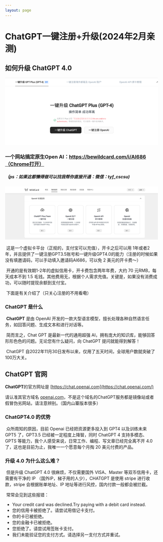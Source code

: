 ```yaml
---
layout: page
---
```


# **ChatGPT一键注册+升级(2024年2月亲测)**

## 如何升级 ChatGPT 4.0

![](images/1.jpg)

### 	一个网站搞定原生Open AI：https://bewildcard.com/i/AI686（Chrome打开）

##### 		（ps：如果这都懒得做可以找我帮你直接开通：微信：tyf_cscsu)

![](images/9.png)

​	        这是一个虚拟卡平台（正规的，支付宝可以充值），开卡之后可以用 1年或者2 年，并且提供了一键注册GPT3.5账号和一键升级GPT4.0的能力（注册的时候如果没有填邀请码，可以手动填入邀请码AI686，可以免 2 美元的开卡费～）

​                开通的是有效期1-2年的虚拟信用卡，开卡费包含两年年费，大约 70 元RMB，每天成本不到 1.5 毛钱。其他费用无，根据个人需求充值。关键是，如果没有消费成功，可以随时提现余额到支付宝。

​		下面是有关介绍了（只关心注册的不用看嘞）

### ChatGPT 是什么

​	**ChatGPT** 是由 OpenAI 开发的一款大型语言模型，擅长处理各种自然语言任务，如回答问题、生成文本和进行对话等。

​	简而言之，Chat GPT 是最新一代的通用超强 AI，拥有庞大的知识库，能够回答形形色色的问题。无论您有什么疑问，向 ChatGPT 提问就能得到解答！

​	ChatGPT 自2022年11月30日发布以来，仅用了五天时间，全球用户数就突破了100万大关。

## ChatGPT 官网

**ChatGPT**的官方网址是 [https://chat.openai.com](https://chat.openai.com/)

请认准其官方域名 [openai.com](https://openai.com/)，不是这个域名的ChatGPT服务都是镜像站或者假冒伪劣网站，请注意辨别。（国内山寨版本很多）

### ChatGPT4.0 的优势

​	众所周知的原因，目前 Openai 已经把资源更多投入到 GPT4 以及训练未来 GPT5 了，GPT3.5 已经被一定程度上降智，同时 ChatGPT 4 支持多模态、GPTS 等能力，我个人感受来说，日常工作、编程、写文章已经完全离不开 4.0 了，这也是目前为止，我唯一一个愿意每个月掏 20 美元付费的产品。

### 升级 4.0 为什么这么难？

​	但是升级 ChatGPT 4.0 很麻烦，不仅需要国外 VISA、Master 等双币信用卡，还需要有干净的 IP （国外IP，梯子用的人少），CHATGPT 是使用 stripe 进行收款，stripe 会根据账单地址、IP 地址等进行风控，国内付款一般都会被拦截。

​	常常会见到这些报错：	

- Your credit card was declined.Try paying with a debit card instead.
- 您的信用卡被拒绝了。请尝试用借记卡支付。
- 你的卡已被拒绝。
- 您的金融卡已被拒绝。
- 您拒绝了。请尝试用签账卡支付。
- 我们未能验证您的支付方式。请选择另一支付方式并重试。
